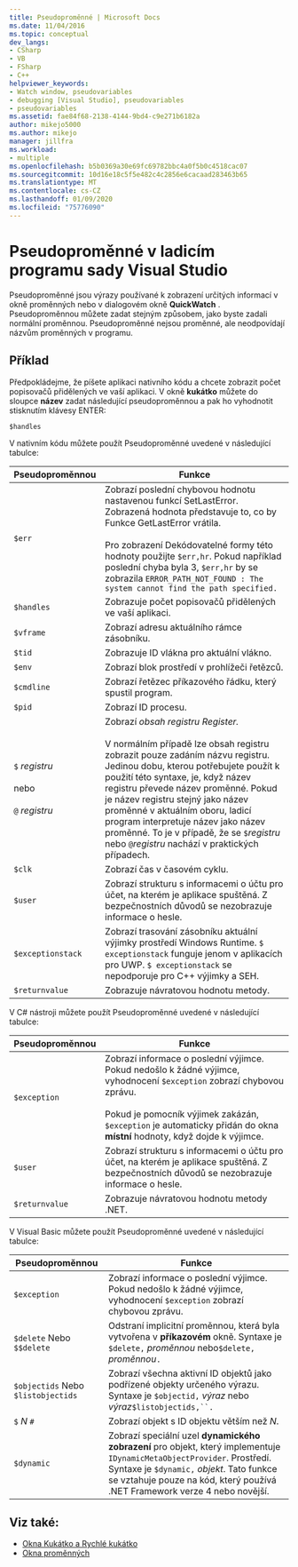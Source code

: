 ```yaml
---
title: Pseudoproměnné | Microsoft Docs
ms.date: 11/04/2016
ms.topic: conceptual
dev_langs:
- CSharp
- VB
- FSharp
- C++
helpviewer_keywords:
- Watch window, pseudovariables
- debugging [Visual Studio], pseudovariables
- pseudovariables
ms.assetid: fae84f68-2138-4144-9bd4-c9e271b6182a
author: mikejo5000
ms.author: mikejo
manager: jillfra
ms.workload:
- multiple
ms.openlocfilehash: b5b0369a30e69fc69782bbc4a0f5b0c4518cac07
ms.sourcegitcommit: 10d16e18c5f5e482c4c2856e6cacaad283463b65
ms.translationtype: MT
ms.contentlocale: cs-CZ
ms.lasthandoff: 01/09/2020
ms.locfileid: "75776090"
---
```

# <a name="pseudovariables-in-the-visual-studio-debugger"></a>Pseudoproměnné v ladicím programu sady Visual Studio
Pseudoproměnné jsou výrazy používané k zobrazení určitých informací v okně proměnných nebo v dialogovém okně **QuickWatch** . Pseudoproměnnou můžete zadat stejným způsobem, jako byste zadali normální proměnnou. Pseudoproměnné nejsou proměnné, ale neodpovídají názvům proměnných v programu.

## <a name="example"></a>Příklad
 Předpokládejme, že píšete aplikaci nativního kódu a chcete zobrazit počet popisovačů přidělených ve vaší aplikaci. V okně **kukátko** můžete do sloupce **název** zadat následující pseudoproměnnou a pak ho vyhodnotit stisknutím klávesy ENTER:

`$handles`

 V nativním kódu můžete použít Pseudoproměnné uvedené v následující tabulce:

|Pseudoproměnnou|Funkce|
|--------------------|--------------|
|`$err`|Zobrazí poslední chybovou hodnotu nastavenou funkcí SetLastError. Zobrazená hodnota představuje to, co by Funkce GetLastError vrátila.<br /><br /> Pro zobrazení Dekódovatelné formy této hodnoty použijte `$err,hr`. Pokud například poslední chyba byla 3, `$err,hr` by se zobrazila `ERROR_PATH_NOT_FOUND : The system cannot find the path specified.`|
|`$handles`|Zobrazuje počet popisovačů přidělených ve vaší aplikaci.|
|`$vframe`|Zobrazí adresu aktuálního rámce zásobníku.|
|`$tid`|Zobrazuje ID vlákna pro aktuální vlákno.|
|`$env`|Zobrazí blok prostředí v prohlížeči řetězců.|
|`$cmdline`|Zobrazí řetězec příkazového řádku, který spustil program.|
|`$pid`|Zobrazí ID procesu.|
|`$` *registru*<br /><br /> nebo<br /><br /> `@` *registru*|Zobrazí *obsah registru Register.*<br /><br /> V normálním případě lze obsah registru zobrazit pouze zadáním názvu registru. Jedinou dobu, kterou potřebujete použít k použití této syntaxe, je, když název registru převede název proměnné. Pokud je název registru stejný jako název proměnné v aktuálním oboru, ladicí program interpretuje název jako název proměnné. To je v případě, že se `$`*registru* nebo `@`*registru* nachází v praktických případech.|
|`$clk`|Zobrazí čas v časovém cyklu.|
|`$user`|Zobrazí strukturu s informacemi o účtu pro účet, na kterém je aplikace spuštěná. Z bezpečnostních důvodů se nezobrazuje informace o hesle.|
|`$exceptionstack`|Zobrazí trasování zásobníku aktuální výjimky prostředí Windows Runtime. `$ exceptionstack` funguje jenom v aplikacích pro UWP. `$ exceptionstack` se nepodporuje pro C++ výjimky a SEH.|
|`$returnvalue`|Zobrazuje návratovou hodnotu metody.|

 V C# nástroji můžete použít Pseudoproměnné uvedené v následující tabulce:

|Pseudoproměnnou|Funkce|
|--------------------|--------------|
|`$exception`|Zobrazí informace o poslední výjimce. Pokud nedošlo k žádné výjimce, vyhodnocení `$exception` zobrazí chybovou zprávu.<br /><br /> Pokud je pomocník výjimek zakázán, `$exception` je automaticky přidán do okna **místní** hodnoty, když dojde k výjimce.|
|`$user`|Zobrazí strukturu s informacemi o účtu pro účet, na kterém je aplikace spuštěná. Z bezpečnostních důvodů se nezobrazuje informace o hesle.|
|`$returnvalue`|Zobrazuje návratovou hodnotu metody .NET.|

 V Visual Basic můžete použít Pseudoproměnné uvedené v následující tabulce:

|Pseudoproměnnou|Funkce|
|--------------------|--------------|
|`$exception`|Zobrazí informace o poslední výjimce. Pokud nedošlo k žádné výjimce, vyhodnocení `$exception` zobrazí chybovou zprávu.|
|`$delete` Nebo `$$delete`|Odstraní implicitní proměnnou, která byla vytvořena v **příkazovém** okně. Syntaxe je `$delete,` *proměnnou* nebo`$delete,` *proměnnou*`.`|
|`$objectids` Nebo `$listobjectids`|Zobrazí všechna aktivní ID objektů jako podřízené objekty určeného výrazu. Syntaxe je `$objectid,` *výraz* nebo *výraz*`$listobjectids,``.`|
|`$` *N* `#`|Zobrazí objekt s ID objektu větším než *N*.|
|`$dynamic`|Zobrazí speciální uzel **dynamického zobrazení** pro objekt, který implementuje `IDynamicMetaObjectProvider`. Prostředí. Syntaxe je `$dynamic,` *objekt*. Tato funkce se vztahuje pouze na kód, který používá .NET Framework verze 4 nebo novější.|

## <a name="see-also"></a>Viz také:
- [Okna Kukátko a Rychlé kukátko](../debugger/watch-and-quickwatch-windows.md)
- [Okna proměnných](../debugger/debugger-windows.md)
